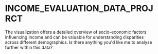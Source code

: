 # INCOME_EVALUATION_DATA_PROJRCT
The visualization offers a detailed overview of socio-economic factors influencing income and can be valuable for understanding disparities across different demographics. Is there anything you'd like me to analyse further within this data?

